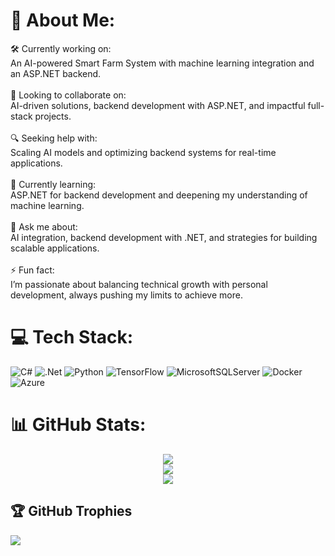 # 💫 About Me:
🛠️ Currently working on:<br>An AI-powered Smart Farm System with machine learning integration and an ASP.NET backend.<br><br>🤝 Looking to collaborate on:<br>AI-driven solutions, backend development with ASP.NET, and impactful full-stack projects.<br><br>🔍 Seeking help with:<br>Scaling AI models and optimizing backend systems for real-time applications.<br><br>🌱 Currently learning:<br>ASP.NET for backend development and deepening my understanding of machine learning.<br><br>💬 Ask me about:<br>AI integration, backend development with .NET, and strategies for building scalable applications.<br><br>⚡ Fun fact:<br>I’m passionate about balancing technical growth with personal development, always pushing my limits to achieve more.

# 💻 Tech Stack:
![C#](https://img.shields.io/badge/c%23-%23239120.svg?style=for-the-badge&logo=csharp&logoColor=white) ![.Net](https://img.shields.io/badge/.NET-5C2D91?style=for-the-badge&logo=.net&logoColor=white) ![Python](https://img.shields.io/badge/python-3670A0?style=for-the-badge&logo=python&logoColor=ffdd54) ![TensorFlow](https://img.shields.io/badge/TensorFlow-%23FF6F00.svg?style=for-the-badge&logo=TensorFlow&logoColor=white) ![MicrosoftSQLServer](https://img.shields.io/badge/Microsoft%20SQL%20Server-CC2927?style=for-the-badge&logo=microsoft%20sql%20server&logoColor=white) ![Docker](https://img.shields.io/badge/docker-%230db7ed.svg?style=for-the-badge&logo=docker&logoColor=white) ![Azure](https://img.shields.io/badge/azure-%230072C6.svg?style=for-the-badge&logo=microsoftazure&logoColor=white)

# 📊 GitHub Stats:
<div align="center">
  <img src="https://github-readme-stats.vercel.app/api?username=ysseff&theme=dark&hide_border=false&include_all_commits=false&count_private=false" /><br/>
  <img src="https://github-readme-streak-stats.herokuapp.com/?user=ysseff&theme=dark&hide_border=false" /><br/>
  <img src="https://github-readme-stats.vercel.app/api/top-langs/?username=ysseff&theme=dark&hide_border=false&include_all_commits=false&count_private=false&layout=compact" />
</div>

## 🏆 GitHub Trophies
![](https://github-profile-trophy.vercel.app/?username=ysseff&theme=gruvbox&no-frame=false&no-bg=true&margin-w=4)
